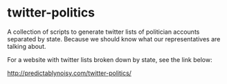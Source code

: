 # twitter-politics
A collection of scripts to generate twitter lists of politician accounts separated by state. Because we should know what our representatives are talking about.

For a website with twitter lists broken down by state, see the link below:

http://predictablynoisy.com/twitter-politics/
